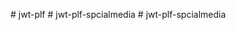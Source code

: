 #   j w t - p l f 
 
 
#   j w t - p l f - s p c i a l m e d i a  
 #   j w t - p l f - s p c i a l m e d i a  
 